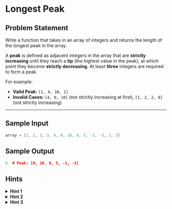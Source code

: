 # Longest Peak

## Problem Statement

Write a function that takes in an array of integers and returns the length of the longest peak in the array.

A **peak** is defined as adjacent integers in the array that are **strictly increasing** until they reach a **tip** (the highest value in the peak), at which point they become **strictly decreasing**. At least **three** integers are required to form a peak.

For example:

- **Valid Peak:** `[1, 4, 10, 2]`
- **Invalid Cases:** `[4, 0, 10]` (not strictly increasing at first), `[1, 2, 2, 0]` (not strictly increasing)

---

## Sample Input

```c++
array = [1, 2, 3, 3, 4, 0, 10, 6, 5, -1, -3, 2, 3]
```

## Sample Output

```c++
6  # Peak: [0, 10, 6, 5, -1, -3]
```

## Hints

<details> <summary><strong>Hint 1</strong></summary> You can solve this question by iterating through the array from left to right once. </details> <details> <summary><strong>Hint 2</strong></summary> Iterate through the array from left to right and treat every integer as the potential **tip** of a peak. To be a **tip**, an integer must be strictly greater than its adjacent integers. What can you do when you find an actual tip? </details> <details> <summary><strong>Hint 3</strong></summary> As you iterate through the array, whenever you find a **tip** of a peak, expand outward from the tip until you no longer have a peak. Given what peaks look like and how many peaks can fit in an array, realize that this process results in a **linear-time algorithm**. Make sure to keep track of the **longest peak** you find as you iterate through the array. </details>
